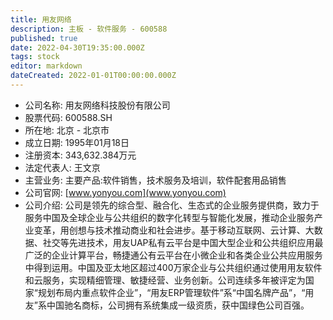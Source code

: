 ```yaml
---
title: 用友网络
description: 主板 - 软件服务 - 600588
published: true
date: 2022-04-30T19:35:00.000Z
tags: stock
editor: markdown
dateCreated: 2022-01-01T00:00:00.000Z
---
```


- 公司名称: 用友网络科技股份有限公司
- 股票代码: 600588.SH
- 所在地: 北京 - 北京市
- 成立日期: 1995年01月18日
- 注册资本: 343,632.384万元
- 法定代表人: 王文京
- 主营业务: 主要产品:软件销售，技术服务及培训，软件配套用品销售
- 公司官网: [www.yonyou.com](www.yonyou.com)
- 公司介绍: 公司是领先的综合型、融合化、生态式的企业服务提供商，致力于服务中国及全球企业与公共组织的数字化转型与智能化发展，推动企业服务产业变革，用创想与技术推动商业和社会进步。基于移动互联网、云计算、大数据、社交等先进技术，用友UAP私有云平台是中国大型企业和公共组织应用最广泛的企业计算平台，畅捷通公有云平台在小微企业和各类企业公共应用服务中得到运用。中国及亚太地区超过400万家企业与公共组织通过使用用友软件和云服务，实现精细管理、敏捷经营、业务创新。公司连续多年被评定为国家“规划布局内重点软件企业”，“用友ERP管理软件”系“中国名牌产品”，“用友”系中国驰名商标，公司拥有系统集成一级资质，获中国绿色公司百强。


